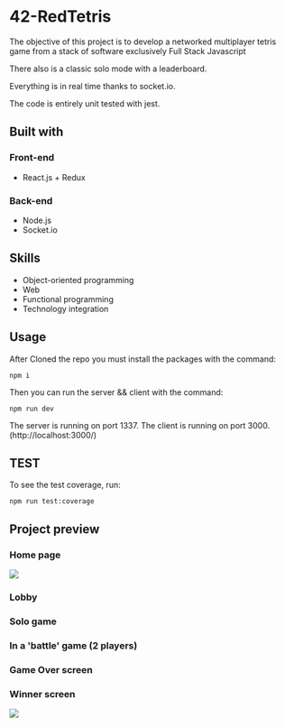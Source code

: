 # 42-RedTetris

The objective of this project is to develop a networked multiplayer tetris game from a stack of software exclusively Full Stack Javascript

There also is a classic solo mode with a leaderboard.

Everything is in real time thanks to socket.io.

The code is entirely unit tested with jest.
<!-- 
You can try it out **[here](https://tetris-orange.herokuapp.com/#)**.
It can take some time to load the app, heroku servers must wake up. -->

## Built with

### Front-end

* React.js + Redux

### Back-end

* Node.js
* Socket.io

## Skills

* Object-oriented programming 
* Web 
* Functional programming 
* Technology integration 

## Usage
  After Cloned the repo you must install the packages with the command:
  ```
  npm i

  ```
  Then you can run the server && client with the command:
  ```
  npm run dev
  ```
  
  The server is running on port 1337.
  The client is running on port 3000. (http://localhost:3000/)

## TEST
To see the test coverage, run:
```
npm run test:coverage
```

## Project preview

### Home page
<img src="./screens/login" />

### Lobby 

### Solo game 

### In a 'battle' game (2 players)

### Game Over screen

### Winner screen
<img src="https://github.com/Ysrbolles/Red-tetris-42Network/blob/main/images/Winner.png" />
